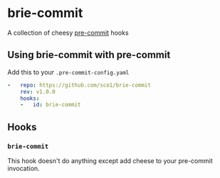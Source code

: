 # brie-commit
A collection of cheesy [pre-commit](https://pre-commit.com/) hooks

## Using brie-commit with pre-commit
Add this to your `.pre-commit-config.yaml`

```yaml
-   repo: https://github.com/sco1/brie-commit
    rev: v1.0.0
    hooks:
    -   id: brie-commit
```

## Hooks
### `brie-commit`
This hook doesn't do anything except add cheese to your pre-commit invocation.

